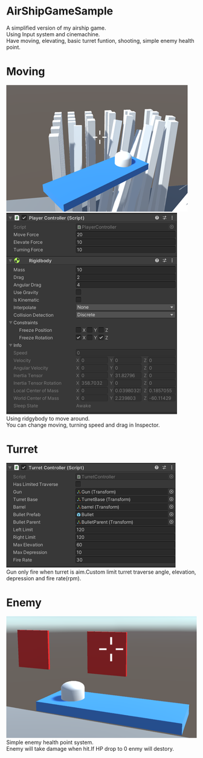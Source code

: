 # AirShipGameSample  
A simplified version of my airship game.  
Using Input system and cinemachine.  
Have moving, elevating, basic turret funtion, shooting, simple enemy health point.  
# Moving  
![image](https://github.com/B10713028/AirShipGameSample/blob/master/Screenshot/ShipCollision.png)  
![image](https://github.com/B10713028/AirShipGameSample/blob/master/Screenshot/ShipControlInspector.png)  
Using ridgybody to move around.  
You can change moving, turning speed and drag in Inspector.  
# Turret  
![image](https://github.com/B10713028/AirShipGameSample/blob/master/Screenshot/TurretControllerInspector.png)  
Gun only fire when turret is aim.Custom limit turret traverse angle, elevation, depression and fire rate(rpm).  
# Enemy  
![image](https://github.com/B10713028/AirShipGameSample/blob/master/Screenshot/EnemyTarget.png)  
Simple enemy health point system.  
Enemy will take damage when hit.If HP drop to 0 enmy will destory.  

